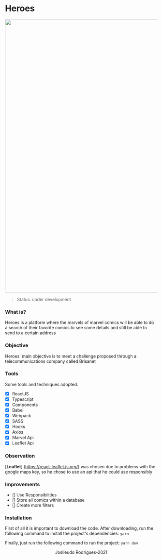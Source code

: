 # Heroes

<div align = "center">
  <img src = "./assets/heroes.gif" width = "900">
</div>

> Status: under development

### What is?

Heroes is a platform where the marvels of marvel comics will be able to do a search of their favorite comics to see some details and still be able to
send to a certain address

### Objective

Heroes' main objective is to meet a challenge proposed through a telecommunications company called Brisanet

### Tools

Some tools and techniques adopted.

- [x] ReactJS
- [x] Typescript
- [x] Components
- [x] Babel
- [x] Webpack
- [x] SASS
- [x] Hooks
- [x] Axios
- [x] Marvel Api
- [x] Leaflet Api

### Observation
[**Leaflet**] (https://react-leaflet.js.org/) was chosen due to problems with the google maps key, so he chose to use an api that he could use responsibly

### Improvements

- [] Use Responsibilities
- [] Store all comics within a database
- [] Create more filters


### Installation

First of all it is important to download the code. After downloading, run the following command to install the project's dependencies:
 ``yarn``

Finally, just run the following command to run the project:
``yarn dev``

<p align = "center"> Josileudo Rodrigues-2021 </p>
